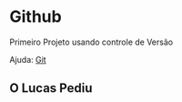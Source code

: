 # Github

Primeiro Projeto usando controle de Versão

Ajuda: [Git](https://git-scm.com/doc)

## O Lucas Pediu